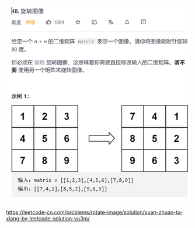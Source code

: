 ![image-20211216110325687](image/image-20211216110325687.png)

https://leetcode-cn.com/problems/rotate-image/solution/xuan-zhuan-tu-xiang-by-leetcode-solution-vu3m/

